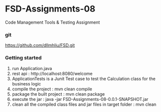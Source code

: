 # FSD-Assignments-08
Code Management Tools &amp; Testing Assignment

### git
https://github.com/dllmhliu/FSD.git

### Getting started
1. run Application.java
2. rest api : http://localhost:8080/welcome
3. ApplicationTests is a Junit Test case to test the Calculation class for the business logic
4. compile the project : mvn clean compile
5. package the built project : mvn clean package
6. execute the jar : java -jar FSD-Assignments-08-0.0.1-SNAPSHOT.jar
7. clean all the compiled class files and jar files in target folder : mvn clean
